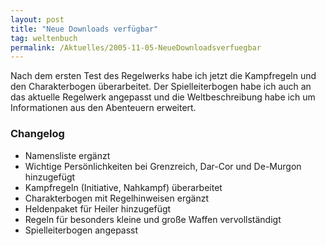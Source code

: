 ```yaml
---
layout: post
title: "Neue Downloads verfügbar"
tag: weltenbuch
permalink: /Aktuelles/2005-11-05-NeueDownloadsverfuegbar
---
```


<p>Nach dem ersten Test des Regelwerks habe ich jetzt die Kampfregeln und den Charakterbogen &uuml;berarbeitet. Der Spielleiterbogen habe ich auch an das aktuelle Regelwerk angepasst und die Weltbeschreibung habe ich um Informationen aus den Abenteuern erweitert.</p>
<h3>Changelog</h3>
<ul>
<li>Namensliste erg&auml;nzt</li>
<li>Wichtige Pers&ouml;nlichkeiten bei Grenzreich, Dar-Cor und De-Murgon hinzugef&uuml;gt</li>
<li>Kampfregeln (Initiative, Nahkampf) &uuml;berarbeitet</li>
<li>Charakterbogen mit Regelhinweisen erg&auml;nzt</li>
<li>Heldenpaket f&uuml;r Heiler hinzugef&uuml;gt</li>
<li>Regeln f&uuml;r besonders kleine und gro&szlig;e Waffen vervollst&auml;ndigt</li>
<li>Spielleiterbogen angepasst</li>
</ul>

